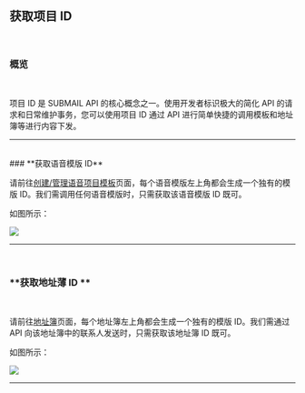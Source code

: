 ## 获取项目 ID


<br>

### **概览**

<br>


项目 ID 是 SUBMAIL API 的核心概念之一。使用开发者标识极大的简化 API 的请求和日常维护事务，您可以使用项目 ID 通过 API 进行简单快捷的调用模板和地址簿等进行内容下发。 

---

<br>
### **获取语音模版 ID**
<br>

请前往[创建/管理语音项目模板](https://www.mysubmail.com/console/voice/templates)页面，每个语音模版左上角都会生成一个独有的模版 ID。我们需调用任何语音模版时，只需获取该语音模版 ID 既可。

如图所示：

![](https://libraries.mysubmail.com/public/99040a5a4bb73c0f8ab0495dae84a27f/images/96080d70db6083b61d77188c5a2d5b94.png)

---

<br>

### **获取地址薄 ID **

<br>

请前往[地址簿](https://www.mysubmail.com/console/voice/addressbook)页面，每个地址簿左上角都会生成一个独有的模版 ID。我们需通过 API 向该地址簿中的联系人发送时，只需获取该地址簿 ID 既可。

如图所示：

![](https://libraries.mysubmail.com/public/99040a5a4bb73c0f8ab0495dae84a27f/images/d86f7177bb67c4b51e9157f5a995c40d.png)

------

